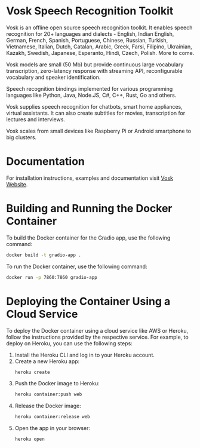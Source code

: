 # Vosk Speech Recognition Toolkit

Vosk is an offline open source speech recognition toolkit. It enables
speech recognition for 20+ languages and dialects - English, Indian
English, German, French, Spanish, Portuguese, Chinese, Russian, Turkish,
Vietnamese, Italian, Dutch, Catalan, Arabic, Greek, Farsi, Filipino,
Ukrainian, Kazakh, Swedish, Japanese, Esperanto, Hindi, Czech, Polish.
More to come.

Vosk models are small (50 Mb) but provide continuous large vocabulary
transcription, zero-latency response with streaming API, reconfigurable
vocabulary and speaker identification.

Speech recognition bindings implemented for various programming languages
like Python, Java, Node.JS, C#, C++, Rust, Go and others.

Vosk supplies speech recognition for chatbots, smart home appliances,
virtual assistants. It can also create subtitles for movies,
transcription for lectures and interviews.

Vosk scales from small devices like Raspberry Pi or Android smartphone to
big clusters.

# Documentation

For installation instructions, examples and documentation visit [Vosk
Website](https://alphacephei.com/vosk).

# Building and Running the Docker Container

To build the Docker container for the Gradio app, use the following command:

```sh
docker build -t gradio-app .
```

To run the Docker container, use the following command:

```sh
docker run -p 7860:7860 gradio-app
```

# Deploying the Container Using a Cloud Service

To deploy the Docker container using a cloud service like AWS or Heroku, follow the instructions provided by the respective service. For example, to deploy on Heroku, you can use the following steps:

1. Install the Heroku CLI and log in to your Heroku account.
2. Create a new Heroku app:
   ```sh
   heroku create
   ```
3. Push the Docker image to Heroku:
   ```sh
   heroku container:push web
   ```
4. Release the Docker image:
   ```sh
   heroku container:release web
   ```
5. Open the app in your browser:
   ```sh
   heroku open
   ```
